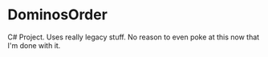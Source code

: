 # DominosOrder
C# Project. Uses really legacy stuff. No reason to even poke at this now that I'm done with it.
